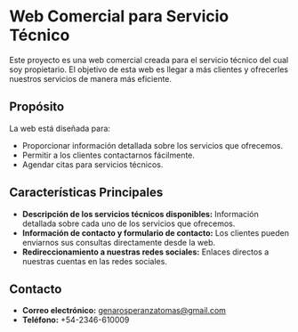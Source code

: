 # Web Comercial para Servicio Técnico

Este proyecto es una web comercial creada para el servicio técnico del cual soy propietario. El objetivo de esta web es llegar a más clientes y ofrecerles nuestros servicios de manera más eficiente.

## Propósito

La web está diseñada para:

- Proporcionar información detallada sobre los servicios que ofrecemos.
- Permitir a los clientes contactarnos fácilmente.
- Agendar citas para servicios técnicos.

## Características Principales

- **Descripción de los servicios técnicos disponibles:** Información detallada sobre cada uno de los servicios que ofrecemos.
- **Información de contacto y formulario de contacto:** Los clientes pueden enviarnos sus consultas directamente desde la web.
- **Redireccionamiento a nuestras redes sociales:** Enlaces directos a nuestras cuentas en las redes sociales.

## Contacto

- **Correo electrónico:** [genarosperanzatomas@gmail.com](mailto:genarosperanzatomas@gmail.com)
- **Teléfono:** +54-2346-610009